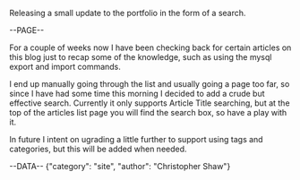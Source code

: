 Releasing a small update to the portfolio in the form of a search.

--PAGE--

For a couple of weeks now I have been checking back for certain articles on this blog just to recap some of the knowledge, such as using the mysql export and import commands.

I end up manually going through the list and usually going a page too far, so since I have had some time this morning I decided to add a crude but effective search.
Currently it only supports Article Title searching, but at the top of the articles list page you will find the search box, so have a play with it.

In future I intent on ugrading a little further to support using tags and categories, but this will be added when needed.

--DATA--
{"category": "site", "author": "Christopher Shaw"}
